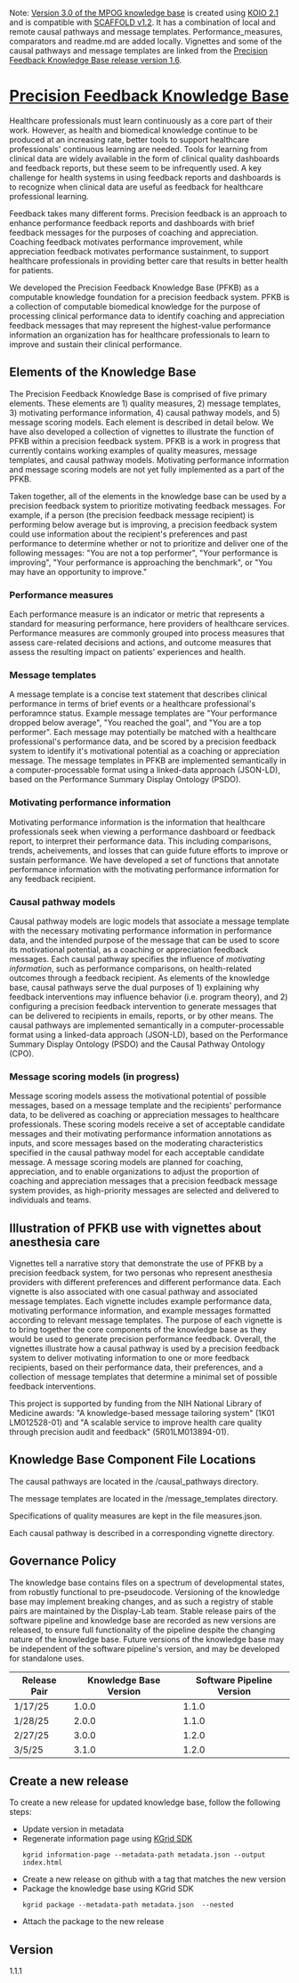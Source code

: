 Note: [Version 3.0 of the MPOG knowledge base](https://github.com/Display-Lab/knowledge-base-mpog/releases/tag/3.0) is created using [KOIO 2.1](https://github.com/kgrid/koio/tree/master/2.1) and is compatible with [SCAFFOLD v1.2](https://github.com/Display-Lab/scaffold/releases/tag/v1.2). It has a combination of local and remote causal pathways and message templates. Performance_measures, comparators and readme.md are added locally. Vignettes and some of the causal pathways and message templates are linked from the [Precision Feedback Knowledge Base release version 1.6](https://github.com/Display-Lab/knowledge-base/releases/tag/v1.6).

# [Precision Feedback Knowledge Base](https://display-lab.github.io/knowledge-base-mpog/)
Healthcare professionals must learn continuously as a core part of their work. However, as health and biomedical knowledge continue to be produced at an increasing rate, better tools to support healthcare professionals' continuous learning are needed. Tools for learning from clinical data are widely available in the form of clinical quality dashboards and feedback reports, but these seem to be infrequently used. A key challenge for health systems in using feedback reports and dashboards is to recognize when clinical data are useful as feedback for healthcare professional learning. 

Feedback takes many different forms. Precision feedback is an approach to enhance performance feedback reports and dashboards with brief feedback messages for the purposes of coaching and appreciation. Coaching feedback motivates performance improvement, while appreciation feedback motivates performance sustainment, to support healthcare professionals in providing better care that results in better health for patients. 

We developed the Precision Feedback Knowledge Base (PFKB) as a computable knowledge foundation for a precision feedback system. PFKB is a collection of computable biomedical knowledge for the purpose of processing clinical performance data to identify coaching and appreciation feedback messages that may represent the highest-value performance information an organization has for healthcare professionals to learn to improve and sustain their clinical performance.


## Elements of the Knowledge Base
The Precision Feedback Knowledge Base is comprised of five primary elements. These elements are 1) quality measures, 2) message templates, 3) motivating performance information, 4) causal pathway models, and 5) message scoring models. Each element is described in detail below. We have also developed a collection of vignettes to illustrate the function of PFKB within a precision feedback system. PFKB is a work in progress that currently contains working examples of quality measures, message templates, and causal pathway models. Motivating performance information and message scoring models are not yet fully implemented as a part of the PFKB.

Taken together, all of the elements in the knowledge base can be used by a precision feedback system to prioritize motivating feedback messages. For example, if a person (the precision feedback message recipient) is performing below average but is improving, a precision feedback system could use information about the recipient's preferences and past performance to determine whether or not to prioritize and deliver one of the following messages: "You are not a top performer", "Your performance is improving", "Your performance is approaching the benchmark", or "You may have an opportunity to improve."


### Performance measures
Each performance measure is an indicator or metric that represents a standard for measuring performance, here providers of healthcare services. Performance measures are commonly grouped into process measures that assess care-related decisions and actions, and outcome measures that assess the resulting impact on patients' experiences and health.


### Message templates
A message template is a concise text statement that describes clinical performance in terms of brief events or a healthcare professional's perforamnce status. Example message templates are "Your performance dropped below average", "You reached the goal", and "You are a top performer". Each message may potentially be matched with a healthcare professional's performance data, and be scored by a precision feedback system to identify it's motivational potential as a coaching or appreciation message.  The message templates in PFKB are implemented semantically in a computer-processable format using a linked-data approach (JSON-LD), based on the Performance Summary Display Ontology (PSDO).


### Motivating performance information
Motivating performance information is the information that healthcare professionals seek when viewing a performance dashboard or feedback report, to interpret their performance data. This including comparisons, trends, acheivements, and losses that can guide future efforts to improve or sustain performance. We have developed a set of functions that annotate performance information with the motivating performance information for any feedback recipient.


### Causal pathway models
Causal pathway models are logic models that associate a message template with the necessary motivating performance information in performance data, and the intended purpose of the message that can be used to score its motivational potential, as a coaching or appreciation feedback messages. Each causal pathway specifies the influence of *motivating information*, such as performance comparisons, on health-related outcomes through a feedback recipient. As elements of the knowledge base, causal pathways serve the dual purposes of 1) explaining why feedback interventions may influence behavior (i.e. program theory), and 2) configuring a precision feedback intervention to generate messages that can be delivered to recipients in emails, reports, or by other means. The causal pathways are implemented semantically in a computer-processable format using a linked-data approach (JSON-LD), based on the Performance Summary Display Ontology (PSDO) and the Causal Pathway Ontology (CPO).


### Message scoring models (in progress)
Message scoring models assess the motivational potential of possible messages, based on a message template and the recipients' performance data, to be delivered as coaching or appreciation messages to healthcare professionals. These scoring models receive a set of acceptable candidate messages and their motivating performance information annotations as inputs, and score messages based on the moderating characteristics specified in the causal pathway model for each acceptable candidate message. A message scoring models are planned for coaching, appreciation, and to enable organizations to adjust the proportion of coaching and appreciation messages that a precision feedback message system provides, as high-priority messages are selected and delivered to individuals and teams.


## Illustration of PFKB use with vignettes about anesthesia care
Vignettes tell a narrative story that demonstrate the use of PFKB by a precision feedback system, for two personas who represent anesthesia providers with different preferences and different performance data. Each vignette is also associated with one casual pathway and associated message templates. Each vignette includes example performance data, motivating performance information, and example messages formatted according to relevant message templates. The purpose of each vignette is to bring together the core components of the knowledge base as they would be used to generate precision performance feedback. Overall, the vignettes illustrate how a causal pathway is used by a precision feedback system to deliver motivating information to one or more feedback recipients, based on their performance data, their preferences, and a collection of message templates that determine a minimal set of possible feedback interventions.

This project is supported by funding from the NIH National Library of Medicine awards: "A knowledge-based message tailoring system" (1K01 LM012528-01) and "A scalable service to improve health care quality through precision audit and feedback" (5R01LM013894-01).

## Knowledge Base Component File Locations

The causal pathways are located in the /causal_pathways directory.

The message templates are located in the /message_templates directory.

Specifications of quality measures are kept in the file measures.json.

Each causal pathway is described in a corresponding vignette directory.


## Governance Policy
The knowledge base contains files on a spectrum of developmental states, from robustly functional to pre-pseudocode. Versioning of the knowledge base may implement breaking changes, and as such a registry of stable pairs are maintained by the Display-Lab team. Stable release pairs of the software pipeline and knowledge base are recorded as new versions are released, to ensure full functionality of the pipeline despite the changing nature of the knowledge base. Future versions of the knowledge base may be independent of the software pipeline's version, and may be developed for standalone uses.

|Release Pair| Knowledge Base Version | Software Pipeline Version | 
|-|-|-|
| 1/17/25 | 1.0.0 | 1.1.0 |
| 1/28/25 | 2.0.0 | 1.1.0 |
| 2/27/25 | 3.0.0 | 1.2.0 |
| 3/5/25 | 3.1.0 | 1.2.0 |

## Create a new release
To create a new release for updated knowledge base, follow the following steps:
- Update version in metadata
- Regenerate information page using [KGrid SDK](https://github.com/kgrid/python-sdk)
    ```
    kgrid information-page --metadata-path metadata.json --output index.html
    ```
- Create a new release on github with a tag that matches the new version
- Package the knowledge base using KGrid SDK
    ```
    kgrid package --metadata-path metadata.json  --nested  
    ``` 
- Attach the package to the new release
## Version
1.1.1




